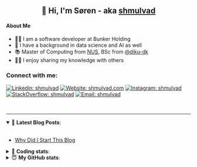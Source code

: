 <h2 align="center">
	👋 Hi, I'm Søren - aka <a href="https://shmulvad.com">shmulvad</a>
</h2>

#### About Me
- 👨‍💻 I am a software developer at Bunker Holding
- 🤖 I have a background in data science and AI as well
- 📚 Master of Computing from [NUS], BSc from [@diku-dk]
- 👨‍🏫 I enjoy sharing my knowledge with others

### Connect with me:

[![Linkedin: shmulvad](https://img.shields.io/badge/shmulvad-blue?style=flat&logo=Linkedin&logoColor=white)][linkedin]
[![Website: shmulvad.com](https://img.shields.io/badge/shmulvad.com-47CCCC?&style=flat&logo=Google-Chrome&logoColor=white)][website]
[![Instagram: shmulvad](https://img.shields.io/badge/-@shmulvad-purple?style=flat&logo=Instagram&logoColor=white)][instagram]
[![StackOverflow: shmulvad](https://img.shields.io/badge/shmulvad-FE7A16?style=flat&logo=stack-overflow&logoColor=white)][stackOverflow]
[![Email: shmulvad](https://img.shields.io/badge/shmulvad-D14836?style=flat&logo=gmail&logoColor=white)][mail]

<br />

---

<details open>
 <summary>📕 <b>Latest Blog Posts</b>: </summary>

<br>

<!-- BLOG-POST-LIST:START -->
- [Why Did I Start This Blog](https://shmulvad.com/blog/why-did-start-this-blog)
<!-- BLOG-POST-LIST:END -->

</details>

<!-- --- -->

<details>
 <summary>🤖 <b>Coding stats</b>: </summary>

<br>

NOTE: Doesn't track coding at work.

<!--START_SECTION:waka-->
![Code Time](http://img.shields.io/badge/Code%20Time-2%2C974%20hrs%2026%20mins-blue)

**I'm an Early 🐤** 

```text
🌞 Morning                1810 commits        ███████░░░░░░░░░░░░░░░░░░   27.37 % 
🌆 Daytime                2755 commits        ██████████░░░░░░░░░░░░░░░   41.65 % 
🌃 Evening                1448 commits        █████░░░░░░░░░░░░░░░░░░░░   21.89 % 
🌙 Night                  601 commits         ██░░░░░░░░░░░░░░░░░░░░░░░   09.09 % 
```


📊 **This Week I Spent My Time On** 

```text
💬 Programming Languages: 
Python                   4 hrs 41 mins       █████████░░░░░░░░░░░░░░░░   35.54 % 
Other                    3 hrs 13 mins       ██████░░░░░░░░░░░░░░░░░░░   24.49 % 
TypeScript               2 hrs 4 mins        ████░░░░░░░░░░░░░░░░░░░░░   15.70 % 
JSON                     46 mins             █░░░░░░░░░░░░░░░░░░░░░░░░   05.93 % 
JavaScript               39 mins             █░░░░░░░░░░░░░░░░░░░░░░░░   05.00 % 

🔥 Editors: 
VS Code                  9 hrs 46 mins       ███████████████████░░░░░░   74.15 % 
Zsh                      3 hrs 4 mins        ██████░░░░░░░░░░░░░░░░░░░   23.29 % 
Sublime Text             20 mins             █░░░░░░░░░░░░░░░░░░░░░░░░   02.56 % 

🐱‍💻 Projects: 
km24-core                8 hrs 30 mins       ████████████████░░░░░░░░░   64.56 % 
km24-assignment          1 hr 32 mins        ███░░░░░░░░░░░░░░░░░░░░░░   11.66 % 
search_string            1 hr 19 mins        ██░░░░░░░░░░░░░░░░░░░░░░░   09.98 % 
company-scrapers         1 hr 6 mins         ██░░░░░░░░░░░░░░░░░░░░░░░   08.42 % 
Unknown Project          19 mins             █░░░░░░░░░░░░░░░░░░░░░░░░   02.43 % 
```


 Last Updated on 20/12/2024 18:49:34 UTC
<!--END_SECTION:waka-->

</details>

<!-- --- -->

<details>
 <summary>😇 <b>My GitHub stats</b>: </summary>

<br>

<img align="left" alt="shmulvad's Github Stats" src="https://github-readme-stats.vercel.app/api?username=shmulvad&show_icons=true&hide_border=true" />

</details>



[website]: https://shmulvad.com
[linkedin]: https://linkedin.com/in/shmulvad
[instagram]: https://instagram.com/shmulvad
[stackOverflow]: https://stackoverflow.com/users/9248793/shmulvad
[mail]: mailto:shmulvad@gmail.com
[@diku-dk]: https://github.com/diku-dk
[github]: https://github.com/shmulvad
[NUS]: https://www.nus.edu.sg
